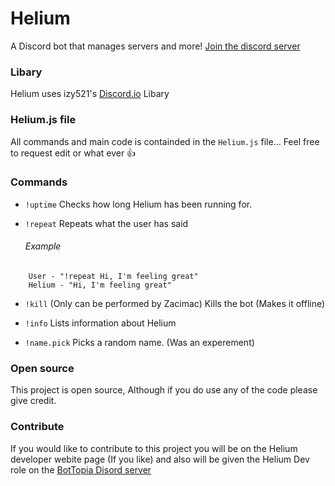 # Helium
A Discord bot that manages servers and more! [Join the discord server](https://discord.gg/0ynKSxHArBT4OFQj)

### Libary
Helium uses izy521's [Discord.io](https://github.com/izy521/discord.io) Libary

### Helium.js file
All commands and main code is containded in the `Helium.js` file... Feel free to request edit or what ever :thumbsup:

### Commands
- `!uptime`
    Checks how long Helium has been running for.
    
- `!repeat`
    Repeats what the user has said
    
    ###### Example
```
    User - "!repeat Hi, I'm feeling great"
    Helium - "Hi, I'm feeling great"
```

- `!kill` (Only can be performed by Zacimac)
    Kills the bot (Makes it offline)
    
- `!info`
    Lists information about Helium

- `!name.pick`
    Picks a random name. (Was an experement)
    
### Open source
This project is open source, Although if you do use any of the code please give credit. 

### Contribute
If you would like to contribute to this project you will be on the Helium developer webite page (If you like) and also will be given the Helium Dev role on the [BotTopia Disord server](https://discord.gg/0ynKSxHArBT4OFQ)
